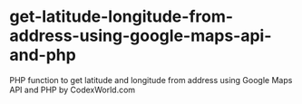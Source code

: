 # get-latitude-longitude-from-address-using-google-maps-api-and-php
PHP function to get latitude and longitude from address using Google Maps API and PHP by CodexWorld.com
